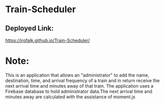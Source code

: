 # Train-Scheduler

## Deployed Link:

https://jrofalk.github.io/Train-Scheduler/

<h1>Note:</h1>
<p>This is an application that allows an "administrator" to add the name, destination, time, and arrival frequency of a train and in return receive the next arrival time and minutes away of that train. The application uses a Firebase database to hold administrator data.The next arrival time and minutes away are calculated with the assistance of moment.js</p>
